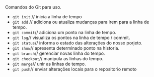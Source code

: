 Comandos do Git para uso.



- `git init` // inicia a linha de tempo
- `git add` // adiciona ou atualiza mudanças para irem para a linha de tempo.
- `git commit`// adiciona um ponto na linha de tempo.
- `git log`// visualiza os pontos na linha de tempo / commit.
- `git status`// informa o estado das alterações do nosso porjeto.
- `git show`// apresenta determinado ponto na historia.
- `git branch`// gerenciar novas linha do tempo.
- `git checkout`// manipula as linhas do tempo.
- `git merge`// unir as linhas de tempo.
- `git push`// enviar alterações locais para o repositorio remoto